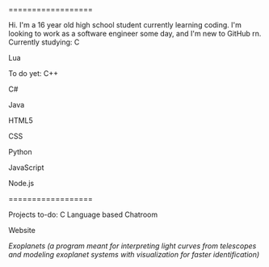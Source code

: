 ==================

Hi. I'm a 16 year old high school student currently learning coding.
I'm looking to work as a software engineer some day, and I'm new to GitHub rn.
Currently studying:
C

Lua

To do yet:
C++

C#

Java

HTML5

CSS

Python

JavaScript

Node.js

==================

Projects to-do:
C Language based Chatroom

Website 

*Exoplanets (a program meant for interpreting light curves from telescopes and modeling exoplanet systems with visualization for faster identification)*
